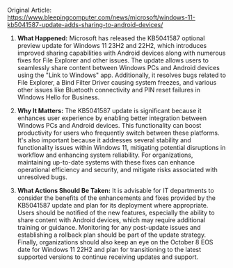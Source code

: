 Original Article: https://www.bleepingcomputer.com/news/microsoft/windows-11-kb5041587-update-adds-sharing-to-android-devices/

1) **What Happened:**
Microsoft has released the KB5041587 optional preview update for Windows 11 23H2 and 22H2, which introduces improved sharing capabilities with Android devices along with numerous fixes for File Explorer and other issues. The update allows users to seamlessly share content between Windows PCs and Android devices using the "Link to Windows" app. Additionally, it resolves bugs related to File Explorer, a Bind Filter Driver causing system freezes, and various other issues like Bluetooth connectivity and PIN reset failures in Windows Hello for Business.

2) **Why It Matters:**
The KB5041587 update is significant because it enhances user experience by enabling better integration between Windows PCs and Android devices. This functionality can boost productivity for users who frequently switch between these platforms. It's also important because it addresses several stability and functionality issues within Windows 11, mitigating potential disruptions in workflow and enhancing system reliability. For organizations, maintaining up-to-date systems with these fixes can enhance operational efficiency and security, and mitigate risks associated with unresolved bugs.

3) **What Actions Should Be Taken:**
It is advisable for IT departments to consider the benefits of the enhancements and fixes provided by the KB5041587 update and plan for its deployment where appropriate. Users should be notified of the new features, especially the ability to share content with Android devices, which may require additional training or guidance. Monitoring for any post-update issues and establishing a rollback plan should be part of the update strategy. Finally, organizations should also keep an eye on the October 8 EOS date for Windows 11 22H2 and plan for transitioning to the latest supported versions to continue receiving updates and support.